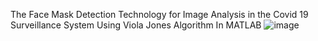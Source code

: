 The Face Mask Detection Technology for Image Analysis in the Covid 19 Surveillance System Using Viola Jones Algorithm In MATLAB
![image](https://github.com/Snap0dragon/Covid-Face-Musk-Detection-MATLAB/assets/86599809/309ea928-9caa-4d3a-bfc4-678d74a9a95f)

